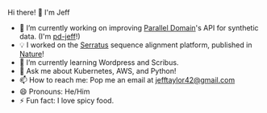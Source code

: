 Hi there! 👋 I'm Jeff

- 🔭 I’m currently working on improving [Parallel Domain](https://github.com/parallel-domain)'s API for synthetic data.  (I'm [pd-jeff](https://github.com/pd-jeff)!)
- 💡 I worked on the [Serratus](serratus.io) sequence alignment platform, published in [Nature](https://www.nature.com/articles/s41586-021-04332-2)!
- 🌱 I’m currently learning Wordpress and Scribus.
- 💬 Ask me about Kubernetes, AWS, and Python!
- 📫 How to reach me: Pop me an email at jefftaylor42@gmail.com
- 😄 Pronouns: He/Him
- ⚡ Fun fact: I love spicy food.
